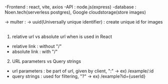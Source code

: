 ##

-Frontend : react, vite, axios
-API : node.js(express)
-database : Noen.tech(serverless postgres), Google cloudstorage(store images)

-> multer :
-> uuid(Universally unique identifier) : create unique id for images

##

1. relative url vs absolute url when <Link> is used in React

- relative link : without "/"
- absolute link : with "/"

2. URL parameters vs Query strings

- url parameters : be part of url, given by client, ":" -> ex) /example/:id
- query strings : used for filtering, "?" -> ex) /example?id={userId}
